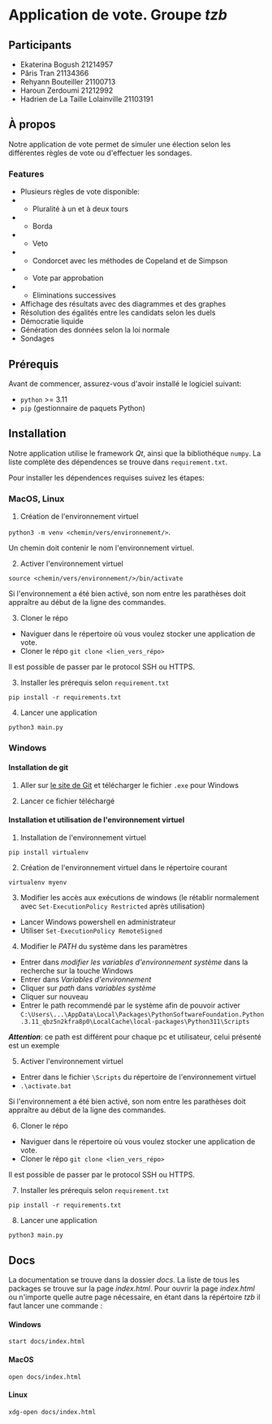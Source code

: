 # Application de vote. Groupe _tzb_

## Participants

- Ekaterina Bogush 21214957
- Pâris Tran 21134366
- Rehyann Bouteiller 21100713
- Haroun Zerdoumi 21212992
- Hadrien de La Taille Lolainville 21103191

## À propos

Notre application de vote permet de simuler une élection selon les différentes règles de vote ou d'effectuer les sondages.

### Features

- Plusieurs règles de vote disponible:
- - Pluralité à un et à deux tours
- - Borda
- - Veto
- - Condorcet avec les méthodes de Copeland et de Simpson
- - Vote par approbation
- - Eliminations successives
- Affichage des résultats avec des diagrammes et des graphes
- Résolution des égalités entre les candidats selon les duels
- Démocratie liquide
- Génération des données selon la loi normale
- Sondages

## Prérequis

Avant de commencer, assurez-vous d'avoir installé le logiciel suivant:

- `python` >= 3.11
- `pip` (gestionnaire de paquets Python)

## Installation

Notre application utilise le framework _Qt_, ainsi que la bibliothéque `numpy`. La liste complète des dépendences se trouve dans `requirement.txt`.

Pour installer les dépendences requises suivez les étapes:

### MacOS, Linux

1. Création de l'environnement virtuel

`python3 -m venv <chemin/vers/environnement/>`.

Un chemin doit contenir le nom l'environnement virtuel.

2. Activer l'environnement virtuel

`source <chemin/vers/environnement/>/bin/activate`

Si l'environnement a été bien activé, son nom entre les parathèses doit appraître au début de la ligne des commandes.

3. Cloner le répo

- Naviguer dans le répertoire où vous voulez stocker une application de vote.
- Cloner le répo `git clone <lien_vers_répo>`

Il est possible de passer par le protocol SSH ou HTTPS.

3. Installer les prérequis selon `requirement.txt`

`pip install -r requirements.txt`

4. Lancer une application

`python3 main.py`

### Windows

#### Installation de git

1. Aller sur [le site de Git](http://msysgit.github.io/) et télécharger le fichier `.exe` pour Windows

2. Lancer ce fichier téléchargé

#### Installation et utilisation de l'environnement virtuel

1. Installation de l'environnement virtuel

`pip install virtualenv`

2. Création de l'environnement virtuel dans le répertoire courant

`virtualenv myenv`

3. Modifier les accès aux exécutions de windows (le rétablir normalement avec `Set-ExecutionPolicy Restricted` après utilisation)

- Lancer Windows powershell en administrateur
- Utiliser `Set-ExecutionPolicy RemoteSigned`

4. Modifier le _PATH_ du système dans les paramètres

- Entrer dans _modifier les variables d'environnement système_ dans la recherche sur la touche Windows
- Entrer dans _Variables d'environnement_
- Cliquer sur _path_ dans _variables système_
- Cliquer sur nouveau
- Entrer le path recommendé par le système afin de pouvoir activer
  `C:\Users\...\AppData\Local\Packages\PythonSoftwareFoundation.Python.3.11_qbz5n2kfra8p0\LocalCache\local-packages\Python311\Scripts`

**_Attention_**: ce path est différent pour chaque pc et utilisateur, celui présenté est un exemple

5. Activer l'environnement virtuel

- Entrer dans le fichier `\Scripts` du répertoire de l'environnement virtuel
- `.\activate.bat`

Si l'environnement a été bien activé, son nom entre les parathèses doit appraître au début de la ligne des commandes.

6. Cloner le répo

- Naviguer dans le répertoire où vous voulez stocker une application de vote.
- Cloner le répo `git clone <lien_vers_répo>`

Il est possible de passer par le protocol SSH ou HTTPS.

7. Installer les prérequis selon `requirement.txt`

`pip install -r requirements.txt`

8. Lancer une application

`python3 main.py`

## Docs

La documentation se trouve dans la dossier _docs_. La liste de tous les packages se trouve sur la page _index.html_. Pour ouvrir la page _index.html_ ou n'importe quelle autre page nécessaire, en étant dans la répértoire _tzb_ il faut
lancer une commande :

#### Windows

`start docs/index.html`

#### MacOS

`open docs/index.html`

#### Linux

`xdg-open docs/index.html`
